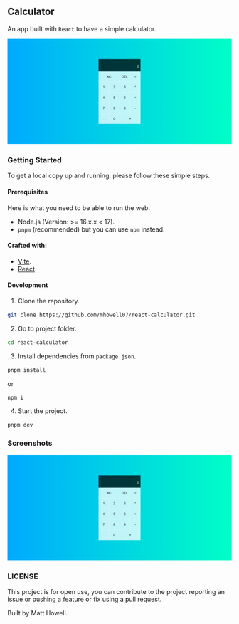 ## Calculator
An app built with `React` to have a simple calculator.

![Screenshot](./react-calculator.png)

### Getting Started
To get a local copy up and running, please follow these simple steps.

#### Prerequisites
Here is what you need to be able to run the web.
- Node.js (Version: >= 16.x.x < 17).
- `pnpm` (recommended) but you can use `npm` instead.

#### Crafted with:
- [Vite](https://vite.dev/).
- [React](https://react.dev/).

#### Development
1. Clone the repository.
```sh
git clone https://github.com/mhowell07/react-calculator.git
```

2. Go to project folder.
```sh
cd react-calculator
```

3. Install dependencies from `package.json`.
```sh
pnpm install
```
or
```sh
npm i
```

4. Start the project.
```sh
pnpm dev
```

### Screenshots

![Screenshot](./react-calculator.png)

### LICENSE
This project is for open use, you can contribute to the project reporting an issue or pushing a feature or fix using a pull request.

Built by Matt Howell.